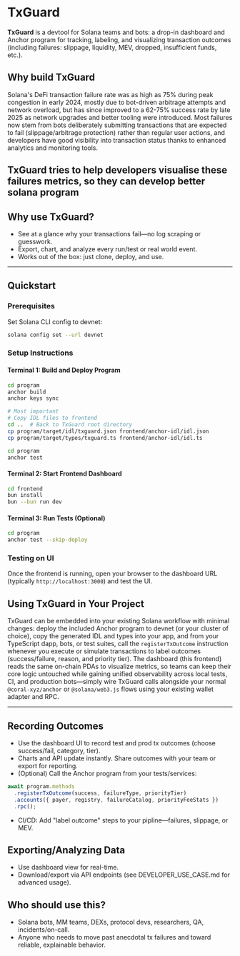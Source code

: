 # TxGuard

**TxGuard** is a devtool for Solana teams and bots: a drop-in dashboard and Anchor program for tracking, labeling, and visualizing transaction outcomes (including failures: slippage, liquidity, MEV, dropped, insufficient funds, etc.).

## Why build TxGuard
Solana's DeFi transaction failure rate was as high as 75% during peak congestion in early 2024, mostly due to bot-driven arbitrage attempts and network overload, but has since improved to a 62-75% success rate by late 2025 as network upgrades and better tooling were introduced. Most failures now stem from bots deliberately submitting transactions that are expected to fail (slippage/arbitrage protection) rather than regular user actions, and developers have good visibility into transaction status thanks to enhanced analytics and monitoring tools.

TxGuard tries to help developers visualise these failures metrics, so they can develop better solana program
---

## Why use TxGuard?
- See at a glance why your transactions fail—no log scraping or guesswork.
- Export, chart, and analyze every run/test or real world event.
- Works out of the box: just clone, deploy, and use.

---

## Quickstart

### Prerequisites

Set Solana CLI config to devnet:
```sh
solana config set --url devnet
```

### Setup Instructions

#### Terminal 1: Build and Deploy Program

```sh
cd program
anchor build
anchor keys sync

# Most important
# Copy IDL files to frontend
cd ..  # Back to TxGuard root directory
cp program/target/idl/txguard.json frontend/anchor-idl/idl.json
cp program/target/types/txguard.ts frontend/anchor-idl/idl.ts

cd program
anchor test
```

#### Terminal 2: Start Frontend Dashboard

```sh
cd frontend
bun install
bun --bun run dev
```

#### Terminal 3: Run Tests (Optional)

```sh
cd program
anchor test --skip-deploy
```

### Testing on UI

Once the frontend is running, open your browser to the dashboard URL (typically `http://localhost:3000`) and test the UI.

## Using TxGuard in Your Project

TxGuard can be embedded into your existing Solana workflow with minimal changes: deploy the included Anchor program to devnet (or your cluster of choice), copy the generated IDL and types into your app, and from your TypeScript dapp, bots, or test suites, call the `registerTxOutcome` instruction whenever you execute or simulate transactions to label outcomes (success/failure, reason, and priority tier). The dashboard (this frontend) reads the same on-chain PDAs to visualize metrics, so teams can keep their core logic untouched while gaining unified observability across local tests, CI, and production bots—simply wire TxGuard calls alongside your normal `@coral-xyz/anchor` or `@solana/web3.js` flows using your existing wallet adapter and RPC.



---

## Recording Outcomes
- Use the dashboard UI to record test and prod tx outcomes (choose success/fail, category, tier).
- Charts and API update instantly. Share outcomes with your team or export for reporting.
- (Optional) Call the Anchor program from your tests/services:
```ts
await program.methods
  .registerTxOutcome(success, failureType, priorityTier)
  .accounts({ payer, registry, failureCatalog, priorityFeeStats })
  .rpc();
```
- CI/CD: Add "label outcome" steps to your pipline—failures, slippage, or MEV.

## Exporting/Analyzing Data
- Use dashboard view for real-time.
- Download/export via API endpoints (see DEVELOPER_USE_CASE.md for advanced usage).

## Who should use this?
- Solana bots, MM teams, DEXs, protocol devs, researchers, QA, incidents/on-call.
- Anyone who needs to move past anecdotal tx failures and toward reliable, explainable behavior.

